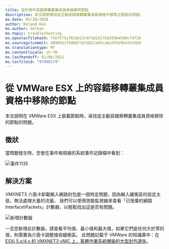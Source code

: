 ```yaml
---
title: 從作用中容錯移轉叢集成員資格移除節點
description: 本文說明尋找從主動容錯移轉叢集成員資格中移除之節點的問題。
ms.date: 05/28/2020
author: Deland-Han
ms.author: delhan
ms.topic: troubleshooting
ms.openlocfilehash: f367575cf828e23c6f1624176d359b4590cf4728
ms.sourcegitcommit: 40905b1f9d68f1b7d821e05cab2d35e9b425e38d
ms.translationtype: MT
ms.contentlocale: zh-TW
ms.lasthandoff: 01/06/2021
ms.locfileid: "97948174"
---
```

# <a name="nodes-being-removed-from-failover-cluster-membership-on-vmware-esx"></a>從 VMWare ESX 上的容錯移轉叢集成員資格中移除的節點

本文說明在 VMWare ESX 上裝載節點時，尋找從主動容錯移轉叢集成員資格移除的節點的問題。

## <a name="symptom"></a>徵狀

當問題發生時，您會在事件檢視器的系統事件記錄檔中看到：

![事件1135](media/nodes-failover-cluster-vmware/1135.png)

## <a name="resolution"></a>解決方案

VMXNET3 介面卡卸載輸入網路封包是一個特定問題，因為輸入緩衝區的設定太低，無法處理大量的流量。 我們可以使用效能監視器來查看「已捨棄的網路 Interface\Packets」計數器，以輕鬆找出這是否有問題。

![新增計數器](media/nodes-failover-cluster-vmware/0527.png)

一旦您新增此計數器，請查看平均值、最小值和最大值，如果它們是任何大於零的值，則需要為介面卡調整接收緩衝區。 此問題記載于 VMWare 的知識庫中：在 [ESXi 5.x/4.x 的 VMXNET3 vNIC 上，客體作業系統層級的大型封包遺失](https://kb.vmware.com/s/article/2039495)。

